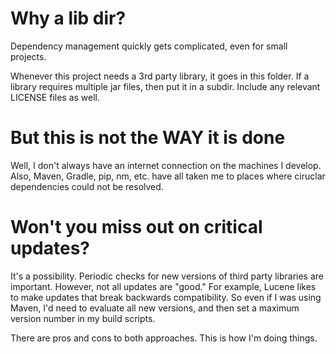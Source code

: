 # Why a lib dir?
Dependency management quickly gets complicated, even for small projects.

Whenever this project needs a 3rd party library, it goes in this folder.  If a library requires multiple jar files, then put it in a subdir.
Include any relevant LICENSE files as well.

# But this is not the WAY it is done
Well, I don't always have an internet connection on the machines I develop.  Also, Maven, Gradle, pip, nm, etc. have all taken me to places where ciruclar dependencies could not be resolved.

# Won't you miss out on critical updates?
It's a possibility.  Periodic checks for new versions of third party libraries are important.  However, not all updates are "good."  For example, Lucene likes to make updates that break backwards compatibility.  So even if I was using Maven, I'd need to evaluate all new versions, and then set a maximum version number in my build scripts.

There are pros and cons to both approaches.  This is how I'm doing things.